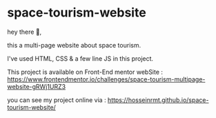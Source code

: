 # space-tourism-website

hey there 👋,

this a multi-page website about space tourism.

I've used HTML, CSS & a few line JS in this project.

This project is available on Front-End mentor webSite : https://www.frontendmentor.io/challenges/space-tourism-multipage-website-gRWj1URZ3

you can see my project online via : https://hosseinrmt.github.io/space-tourism-website/
